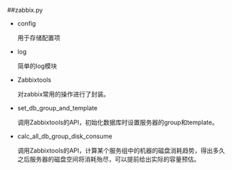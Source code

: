 ##zabbix.py
* config

    用于存储配置项
* log

    简单的log模块
* Zabbixtools
    
    对zabbix常用的操作进行了封装。
    
* set_db_group_and_template
    
    调用Zabbixtools的API，初始化数据库时设置服务器的group和template。

* calc_all_db_group_disk_consume

    调用Zabbixtools的API，计算某个服务组中的机器的磁盘消耗趋势，得出多久之后服务器的磁盘空间将消耗殆尽，可以提前给出实际的容量预估。